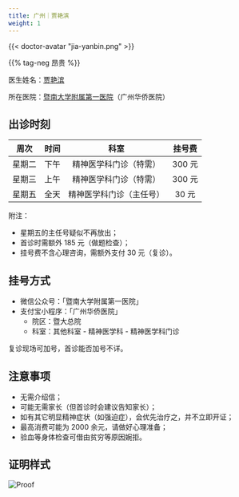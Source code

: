 ```yaml
---
title: 广州｜贾艳滨
weight: 1
---
```


{{< doctor-avatar "jia-yanbin.png" >}}

{{% tag-neg 昂贵 %}}

医生姓名：[贾艳滨](https://www.haodf.com/doctor/240979.html)

所在医院：[暨南大学附属第一医院](https://amap.com/place/B00140382F)（广州华侨医院）

## 出诊时刻

| 周次 | 时间 |    科室    | 挂号费  |
| :--: | :--: | :--------: | :---: |
| 星期二 | 下午 | 精神医学科门诊（特需） | 300 元 |
| 星期三 | 上午 | 精神医学科门诊（特需） | 300 元 |
| 星期五 | 全天 | 精神医学科门诊（主任号） | 30 元 |

附注：

- 星期五的主任号疑似不再放出；
- 首诊时需额外 185 元（做题检查）；
- 挂号费不含心理咨询，需额外支付 30 元（复诊）。


## 挂号方式

- 微信公众号：「暨南大学附属第一医院」
- 支付宝小程序：「广州华侨医院」
  + 院区：暨大总院
  + 科室：其他科室 - 精神医学科 - 精神医学科门诊

复诊现场可加号，首诊能否加号不详。

## 注意事项

- 无需介绍信；
- 可能无需家长（但首诊时会建议告知家长）；
- 如有其它明显精神症状（如强迫症），会优先治疗之，并不立即开证；
- 最高消费可能为 2000 余元，请做好心理准备；
- 验血等身体检查可借由贫穷等原因婉拒。

## 证明样式

![Proof](images/doctor/proof/jia-yanbin.jpg)
